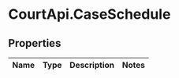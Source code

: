 # CourtApi.CaseSchedule

## Properties
Name | Type | Description | Notes
------------ | ------------- | ------------- | -------------


